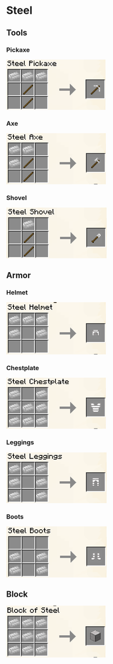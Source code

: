 # Steel

## Tools

### Pickaxe

![](<../../.gitbook/assets/image (66).png>)

### Axe

![](<../../.gitbook/assets/image (65).png>)

### Shovel

![](<../../.gitbook/assets/image (40).png>)



## Armor

### Helmet

![](<../../.gitbook/assets/image (101).png>)

### Chestplate

![](<../../.gitbook/assets/image (64).png>)

### Leggings

![](<../../.gitbook/assets/image (72).png>)

### Boots

![](<../../.gitbook/assets/image (52).png>)



## Block

![](<../../.gitbook/assets/image (99).png>)
